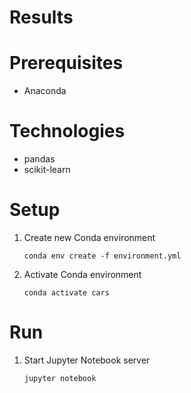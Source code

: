 # Results


# Prerequisites
- Anaconda

# Technologies
- pandas
- scikit-learn

# Setup
1. Create new Conda environment
    ```
    conda env create -f environment.yml
    ```
2. Activate Conda environment
    ```
    conda activate cars
    ```

# Run
1. Start Jupyter Notebook server
    ```
    jupyter notebook
    ```